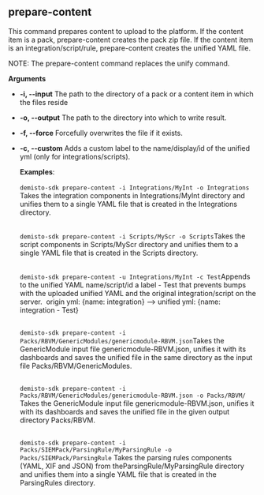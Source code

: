 ## prepare-content
This command prepares content to upload to the platform. If the content item is a pack, prepare-content creates the pack zip file. If the content item is an integration/script/rule, prepare-content creates the unified YAML file.

NOTE: The prepare-content command replaces the unify command.

**Arguments**
* **-i, --input**
  The path to the directory of a pack or a content item in which the files reside
* **-o, --output**
  The path to the directory into which to write result.
* **-f, --force**
  Forcefully overwrites the file if it exists.
* **-c, --custom**
  Adds a custom label to the name/display/id of the unified yml (only for integrations/scripts).

    **Examples**: 
       <br/><br/>
    `​​demisto-sdk prepare-content -i Integrations/MyInt -o Integrations​​`
    Takes the integration components in ​Integrations/MyInt​ directory and unifies them to a single YAML file that is created
    in the ​Integrations​​ directory.
    <br/><br/>

    `demisto-sdk prepare-content -i Scripts/MyScr -o Scripts​​`
    Takes the script components in ​Scripts/MyScr​ directory and unifies them to a single YAML
    file that is created in the ​Scripts​​ directory.
    <br/><br/>

    `demisto-sdk prepare-content -u Integrations/MyInt -c Test​​`
    Appends to the unified YAML name/script/id a label ​- Test​ that prevents bumps
    with the uploaded unified YAML and the original integration/script on the server.
​    origin yml: {name: integration} --> unified yml: {name: integration - Test}
    <br/><br/>

   `demisto-sdk prepare-content -i Packs/RBVM/GenericModules/genericmodule-RBVM.json​​`
   Takes the GenericModule input file ​genericmodule-RBVM.json​​, unifies it with its dashboards
   and saves the unified file in the same directory as the input file ​Packs/RBVM/GenericModules​​.
   <br/><br/>

   `​​demisto-sdk prepare-content -i Packs/RBVM/GenericModules/genericmodule-RBVM.json -o Packs/RBVM/​​`
   Takes the GenericModule input file ​genericmodule-RBVM.json​​, unifies it with its dashboards and
   saves the unified file in the given output directory ​Packs/RBVM​​.
   <br/><br/>

   `demisto-sdk prepare-content -i Packs/SIEMPack/ParsingRule/MyParsingRule -o Packs/SIEMPack/ParsingRule`
    Takes the parsing rules components (YAML, XIF and JSON) from the ​​ParsingRule/MyParsingRule​​ directory
    and unifies them into a single YAML file that is created in the ​ParsingRules​​ directory.
